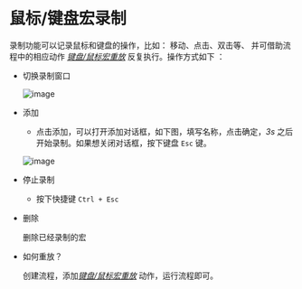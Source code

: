 # 鼠标/键盘宏录制


录制功能可以记录鼠标和键盘的操作，比如： 移动、点击、双击等、 并可借助流程中的相应动作 [*键盘/鼠标宏重放*](./actions/media/PlayRecord.md) 反复执行。操作方式如下 ：


* 切换录制窗口
  
    ![image](./images/02.png ':size=90%')


* 添加 
    
    * 点击添加，可以打开添加对话框，如下图，填写名称，点击确定，*3s* 之后开始录制。如果想关闭对话框，按下键盘 `Esc` 键。

    ![image](./images/03.png ':size=90%')

* 停止录制
    * 按下快捷键 `Ctrl + Esc`

* 删除 

    删除已经录制的宏

* 如何重放？

    创建流程，添加[*键盘/鼠标宏重放*](./actions/media/PlayRecord.md) 动作，运行流程即可。